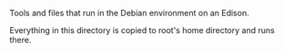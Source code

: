 Tools and files that run in the Debian environment on an Edison.

Everything in this directory is copied to root's home directory
and runs there.
